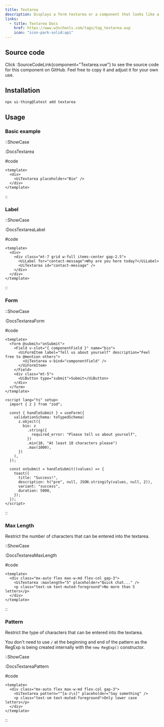 ```yaml
---
title: Textarea
description: Displays a form textarea or a component that looks like a textarea.
links:
  - title: Textarea Docs
    href: https://www.w3schools.com/tags/tag_textarea.asp
    icon: "icon-park-solid:api"
---
```


## Source code

Click :SourceCodeLink{component="Textarea.vue"} to see the source code for this component on GitHub. Feel free to copy it and adjust it for your own use.

## Installation

```bash
npx ui-thing@latest add textarea
```

## Usage

### Basic example

::ShowCase

:DocsTextarea

#code

<!-- automd:file src="../../app/components/content/Docs/Textarea/DocsTextarea.vue" code lang="vue" -->

```vue [DocsTextarea.vue]
<template>
  <div>
    <UiTextarea placeholder="Bio" />
  </div>
</template>
```

<!-- /automd -->

::

### Label

::ShowCase

:DocsTextareaLabel

#code

<!-- automd:file src="../../app/components/content/Docs/Textarea/DocsTextareaLabel.vue" code lang="vue" -->

```vue [DocsTextareaLabel.vue]
<template>
  <div>
    <div class="mt-7 grid w-full items-center gap-2.5">
      <UiLabel for="contact-message">Why are you here today?</UiLabel>
      <UiTextarea id="contact-message" />
    </div>
  </div>
</template>
```

<!-- /automd -->

::

### Form

::ShowCase

:DocsTextareaForm

#code

<!-- automd:file src="../../app/components/content/Docs/Textarea/DocsTextareaForm.vue" code lang="vue" -->

```vue [DocsTextareaForm.vue]
<template>
  <form @submit="onSubmit">
    <Field v-slot="{ componentField }" name="bio">
      <UiFormItem label="Tell us about yourself" description="Feel free to @mention others">
        <UiTextarea v-bind="componentField" />
      </UiFormItem>
    </Field>
    <div class="mt-5">
      <UiButton type="submit">Submit</UiButton>
    </div>
  </form>
</template>

<script lang="ts" setup>
  import { z } from "zod";

  const { handleSubmit } = useForm({
    validationSchema: toTypedSchema(
      z.object({
        bio: z
          .string({
            required_error: "Please tell us about yourself",
          })
          .min(10, "At least 10 characters please")
          .max(1000),
      })
    ),
  });

  const onSubmit = handleSubmit((values) => {
    toast({
      title: "Success!",
      description: h("pre", null, JSON.stringify(values, null, 2)),
      variant: "success",
      duration: 5000,
    });
  });
</script>
```

<!-- /automd -->

::

### Max Length

Restrict the number of characters that can be entered into the textarea.

::ShowCase

:DocsTextareaMaxLength

#code

<!-- automd:file src="../../app/components/content/Docs/Textarea/DocsTextareaMaxLength.vue" code lang="vue" -->

```vue [DocsTextareaMaxLength.vue]
<template>
  <div class="mx-auto flex max-w-md flex-col gap-3">
    <UiTextarea :maxlength="5" placeholder="Quick chat..." />
    <p class="text-sm text-muted-foreground">No more than 5 letters</p>
  </div>
</template>
```

<!-- /automd -->

::

### Pattern

Restrict the type of characters that can be entered into the textarea.

You don't need to use `/` at the beginning and end of the pattern as the RegExp is being created internally with the `new RegExp()` constructor.

::ShowCase

:DocsTextareaPattern

#code

<!-- automd:file src="../../app/components/content/Docs/Textarea/DocsTextareaPattern.vue" code lang="vue" -->

```vue [DocsTextareaPattern.vue]
<template>
  <div class="mx-auto flex max-w-md flex-col gap-3">
    <UiTextarea pattern="^[a-z\s]" placeholder="Say something" />
    <p class="text-sm text-muted-foreground">Only lower case letters</p>
  </div>
</template>
```

<!-- /automd -->

::
